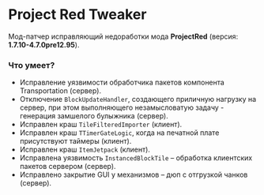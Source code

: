 # Project Red Tweaker
Мод-патчер исправляющий недоработки мода **ProjectRed** (версия: **1.7.10-4.7.0pre12.95**).

### Что умеет?
* Исправление уязвимости обработчика пакетов компонента Transportation (сервер).
* Отключение `BlockUpdateHandler`, создающего приличную нагрузку на сервер, при этом выполняющего незамысловатую задачу - генерация замшелого булыжника (сервер).
* Исправлен краш `TileFilteredImporter` (клиент).
* Исправлен краш `TTimerGateLogic`, когда на печатной плате присутствуют таймеры (клиент).
* Исправлен краш `ItemJetpack` (клиент).
* Исправлена уязвимость `InstancedBlockTile` – обработка клиентских пакетов сервером (сервер).
* Исправлено закрытие GUI у механизмов – дюп с отгрузкой чанков (сервер).